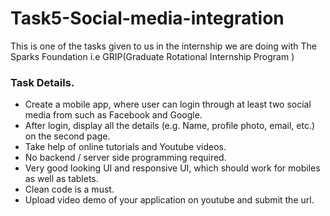 # Task5-Social-media-integration

This is one of the tasks given to us in the internship we are doing with The Sparks Foundation i.e GRIP(Graduate Rotational Internship Program )

### Task Details.

* Create a mobile app, where user can login through at least two social media from such as Facebook and Google.
* After login, display all the details (e.g. Name, profile photo, email, etc.) on the second page.
* Take help of online tutorials and Youtube videos.
* No backend / server side programming required.
* Very good looking UI and responsive UI, which should work for mobiles as well as tablets.
* Clean code is a must.
* Upload video demo of your application on youtube and submit the url.


